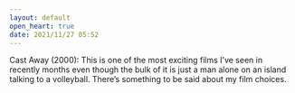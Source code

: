 ```yaml
---
layout: default
open_heart: true
date: 2021/11/27 05:52
---
```


Cast Away (2000): This is one of the most exciting films I’ve seen in recently months even though the bulk of it is just a man alone on an island talking to a volleyball. There’s something to be said about my film choices.
